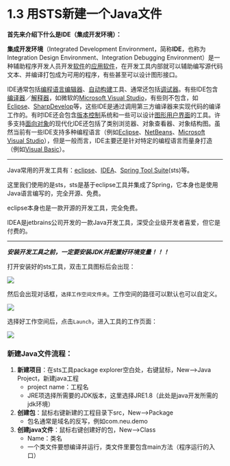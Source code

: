 # 1.3 用STS新建一个Java文件

**首先来介绍下什么是IDE（集成开发环境）：**

**集成开发环境**（Integrated Development Environment，简称**IDE**，也称为Integration Design Environment、Integration Debugging Environment）是一种辅助程序开发人员开发[软件](https://zh.wikipedia.org/wiki/軟體)的[应用软件](https://zh.wikipedia.org/wiki/應用軟體)，在开发工具内部就可以辅助编写源代码文本、并编译打包成为可用的程序，有些甚至可以设计图形接口。

IDE通常包括[编程语言编辑器](https://zh.wikipedia.org/wiki/文本编辑器)、[自动构建](https://zh.wikipedia.org/wiki/自动构建)工具、通常还包括[调试器](https://zh.wikipedia.org/wiki/除錯器)。有些IDE包含[编译器](https://zh.wikipedia.org/wiki/編譯器)／[解释器](https://zh.wikipedia.org/wiki/直譯器)，如微软的[Microsoft Visual Studio](https://zh.wikipedia.org/wiki/Microsoft_Visual_Studio)，有些则不包含，如[Eclipse](https://zh.wikipedia.org/wiki/Eclipse)、[SharpDevelop](https://zh.wikipedia.org/wiki/SharpDevelop)等，这些IDE是通过调用第三方编译器来实现代码的编译工作的。有时IDE还会包含[版本控制](https://zh.wikipedia.org/wiki/版本控制)系统和一些可以设计[图形用户界面](https://zh.wikipedia.org/wiki/圖形用戶界面)的工具。许多支持[面向对象](https://zh.wikipedia.org/wiki/物件導向)的现代化IDE还包括了类别浏览器、对象查看器、对象结构图。虽然当前有一些IDE支持多种编程语言（例如[Eclipse](https://zh.wikipedia.org/wiki/Eclipse)、[NetBeans](https://zh.wikipedia.org/wiki/NetBeans)、[Microsoft Visual Studio](https://zh.wikipedia.org/wiki/Microsoft_Visual_Studio)），但是一般而言，IDE主要还是针对特定的编程语言而量身打造（例如[Visual Basic](https://zh.wikipedia.org/wiki/Visual_Basic)）。

---

Java常用的开发工具有：[eclipse](https://www.eclipse.org/)、[IDEA](https://www.jetbrains.com/idea/)、[Spring Tool Suite](https://spring.io/tools)(sts)等。

这里我们使用的是sts，sts是基于eclipse工具并集成了Spring，它本身也是使用Java语言编写的，完全开源、免费。

eclipse本身也是一款开源的开发工具，完全免费。

IDEA是jetbrains公司开发的一款Java开发工具，深受企业级开发者喜爱，但它是付费的。

---

***安装开发工具之前，一定要安装JDK并配置好环境变量！！！***

打开安装好的sts工具，双击工具图标后会出现：

![](https://images.shiguangping.com/imgs/20200501194558.png)

然后会出现对话框，`选择工作空间文件夹`。工作空间的路径可以默认也可以自定义。

![](https://images.shiguangping.com/imgs/20200501194448.png)

选择好工作空间后，点击`Launch`，进入工具的工作页面：

![](https://images.shiguangping.com/imgs/20200501194919.png)

### 新建Java文件流程：

1. **新建项目**：在sts工具package explorer空白处，右键鼠标，New-->Java Project，新建java工程
   - project name：工程名
   - JRE项选择所需要的JDK版本，这里选择JRE1.8（此处是java开发所需的jdk环境）
2. **创建包**：鼠标右键新建的工程目录下src，New-->Package
   - 包名通常是域名的反写，例如com.neu.demo
3. **创建java文件**：鼠标右键创建好的包，New-->Class
   - Name：类名
   - 一个类文件要想编译并运行，类文件里要包含main方法（程序运行的入口）